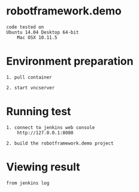 robotframework.demo
===================
	code tested on
	Ubuntu 14.04 Desktop 64-bit
        Mac OSX 10.11.5

Environment preparation 
=======================
	1. pull container

	2. start vncserver 

Running test
============
	1. connect to jenkins web console
        http://127.0.0.1:8080
	
	2. build the robotframework.demo project

Viewing result
==============
	from jenkins log 
